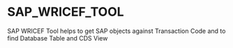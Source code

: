 # SAP_WRICEF_TOOL
SAP WRICEF Tool helps to get SAP objects against Transaction Code and to find Database Table and CDS View
